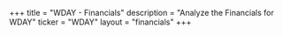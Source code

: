 +++
title = "WDAY - Financials"
description = "Analyze the Financials for WDAY"
ticker = "WDAY"
layout = "financials"
+++

